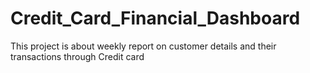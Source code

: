 # Credit_Card_Financial_Dashboard
This project is about weekly report on customer details and their transactions through Credit card
